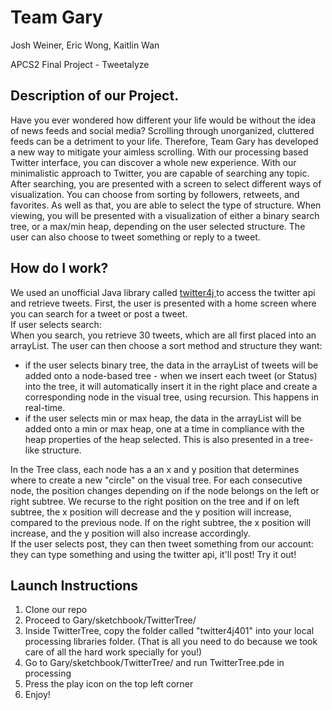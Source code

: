 # Team Gary
Josh Weiner, Eric Wong, Kaitlin Wan

APCS2 Final Project - Tweetalyze

## Description of our Project.
Have you ever wondered how different your life would be without the idea of news feeds and social media? Scrolling through unorganized, cluttered feeds can be a detriment to your life. Therefore, Team Gary has developed a new way to mitigate your aimless scrolling. With our processing based Twitter interface, you can discover a whole new experience. With our minimalistic approach to Twitter, you are capable of searching any topic. After searching, you are presented with a screen to select different ways of visualization. You can choose from sorting by followers, retweets, and favorites. As well as that, you are able to select the type of structure. When viewing, you will be presented with a visualization of either a binary search tree, or a max/min heap, depending on the user selected structure. The user can also choose to tweet something or reply to a tweet.

## How do I work?
We used an unofficial Java library called <a href = "http://twitter4j.org/en/index.html"> twitter4j </a> to access the twitter api and retrieve tweets.
First, the user is presented with a home screen where you can search for a tweet or post a tweet. <br>
If user selects search: <br>
When you search, you retrieve 30 tweets, which are all first placed into an arrayList. The user can then choose a sort method and structure they want:
<ul>
<li>if the user selects binary tree, the data in the arrayList of tweets will be added onto a node-based tree - when we insert each tweet (or Status) into the tree, it will automatically insert it in the right place and create a corresponding node in the visual tree, using recursion. This happens in real-time. </li>
<li> if the user selects min or max heap, the data in the arrayList will be added onto a min or max heap, one at a time in compliance with the heap properties of the heap selected. This is also presented in a tree-like structure.</li>
</ul>
In the Tree class, each node has a an x and y position that determines where to create a new "circle" on the visual tree. For each consecutive node, the position changes depending on if the node belongs on the left or right subtree. We recurse to the right position on the tree and if on left subtree, the x position will decrease and the y position will increase, compared to the previous node. If on the right subtree, the x position will increase, and the y position will also increase accordingly.
<br>
If the user selects post, they can then tweet something from our account:
they can type something and using the twitter api, it'll post! Try it out!



## Launch Instructions
1. Clone our repo
2. Proceed to Gary/sketchbook/TwitterTree/
3. Inside TwitterTree, copy the folder called "twitter4j401" into your local processing libraries folder. (That is all you need to do because we took care of all the hard work specially for you!)
4. Go to Gary/sketchbook/TwitterTree/ and run TwitterTree.pde in processing
5. Press the play icon on the top left corner
6. Enjoy!
